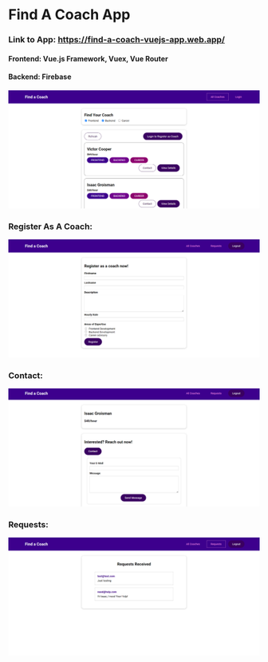 # Find A Coach App

### Link to App: https://find-a-coach-vuejs-app.web.app/

#### Frontend: Vue.js Framework, Vuex, Vue Router
#### Backend: Firebase

![Main](https://raw.githubusercontent.com/Grois333/Vue-Find-A-Coach-App/master/images/find%20coach%20app.png)



### Register As A Coach:

![Register as a Coach](https://raw.githubusercontent.com/Grois333/Vue-Find-A-Coach-App/master/images/Register%20as%20a%20coach.png)


### Contact:

![Contact](https://raw.githubusercontent.com/Grois333/Vue-Find-A-Coach-App/master/images/contact.png)


### Requests:

![Requests](https://raw.githubusercontent.com/Grois333/Vue-Find-A-Coach-App/master/images/requests.png)